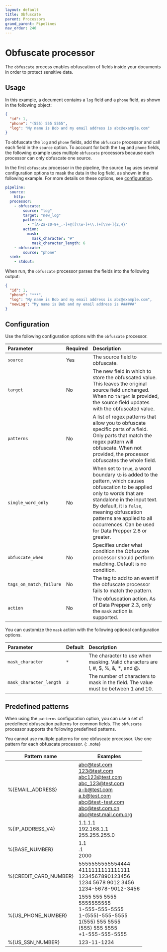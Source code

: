 ```yaml
---
layout: default
title: Obfuscate
parent: Processors
grand_parent: Pipelines
nav_order: 240
---
```


# Obfuscate processor

The `obfuscate` process enables obfuscation of fields inside your documents in order to protect sensitive data. 

## Usage

In this example, a document contains a `log` field and a `phone` field, as shown in the following object:

```json
{
  "id": 1,
  "phone": "(555) 555 5555",
  "log": "My name is Bob and my email address is abc@example.com"
}
```


To obfuscate the `log` and `phone` fields, add the `obfuscate` processor and call each field in the `source` option. To account for both the `log` and `phone` fields, the following example uses multiple `obfuscate` processors because each processor can only obfuscate one source.

In the first `obfuscate` processor in the pipeline, the source `log` uses several configuration options to mask the data in the log field, as shown in the following example. For more details on these options, see [configuration](#configuration).

```yaml
pipeline:
  source:
    http:
  processor:
    - obfuscate:
        source: "log"
        target: "new_log"
        patterns:
          - "[A-Za-z0-9+_.-]+@([\\w-]+\\.)+[\\w-]{2,4}"
        action:
          mask:
            mask_character: "#"
            mask_character_length: 6
    - obfuscate:
        source: "phone"
  sink:
    - stdout:
```

When run, the `obfuscate` processor parses the fields into the following output:

```json
{
  "id": 1,
  "phone": "***",
  "log": "My name is Bob and my email address is abc@example.com",
  "newLog": "My name is Bob and my email address is ######"
}
```

## Configuration

Use the following configuration options with the `obfuscate` processor.

<!-- 
This table is autogenerated. Do not edit it.
- name: obfuscate
- pluginType: processor
- source: https://github.com/opensearch-project/data-prepper/blob/253e59245fd9c39c959c1c8caaeff1b226a5a0ab/data-prepper-plugins/obfuscate-processor/src/main/java/org/opensearch/dataprepper/plugins/processor/obfuscation/ObfuscationProcessorConfig.java
-->

| Parameter | Required | Description |
| :--- | :---  | :---  |
| `source` | Yes | The source field to obfuscate. |
| `target` | No | The new field in which to store the obfuscated value. This leaves the original source field unchanged. When no `target` is provided, the source field updates with the obfuscated value. |
| `patterns` | No | A list of regex patterns that allow you to obfuscate specific parts of a field. Only parts that match the regex pattern will obfuscate. When not provided, the processor obfuscates the whole field. |
| `single_word_only` | No | When set to `true`, a word boundary `\b` is added to the pattern, which causes obfuscation to be applied only to words that are standalone in the input text. By default, it is `false`, meaning obfuscation patterns are applied to all occurrences. Can be used for Data Prepper 2.8 or greater.
| `obfuscate_when` | No | Specifies under what condition the Obfuscate processor should perform matching. Default is no condition. |
| `tags_on_match_failure` | No | The tag to add to an event if the obfuscate processor fails to match the pattern. |
| `action` | No | The obfuscation action. As of Data Prepper 2.3, only the `mask` action is supported. |

You can customize the `mask` action with the following optional configuration options.

| Parameter | Default | Description |
| :--- | :---  | :---  |
`mask_character` | `*` | The character to use when masking. Valid characters are !, #, $, %, &, *, and @. |
`mask_character_length` | `3` | The number of characters to mask in the field. The value must be between 1 and 10. |


## Predefined patterns

When using the `patterns` configuration option, you can use a set of predefined obfuscation patterns for common fields. The `obfuscate` processor supports the following predefined patterns.

You cannot use multiple patterns for one obfuscate processor. Use one pattern for each obfuscate processor.
{: .note}


| Pattern name          | Examples                                                                                                                                                                      |
|-----------------------|-------------------------------------------------------------------------------------------------------------------------------------------------------------------------------|
| %{EMAIL_ADDRESS}      | abc@test.com<br/> 123@test.com<br/>abc123@test.com<br/>abc_123@test.com<br/>a-b@test.com<br/>a.b@test.com<br/>abc@test-test.com<br/>abc@test.com.cn<br/>abc@test.mail.com.org |
| %{IP_ADDRESS_V4}      | 1.1.1.1<br/>192.168.1.1<br/>255.255.255.0                                                                                                                                     |
| %{BASE_NUMBER}        | 1.1<br/>.1<br/>2000                                                                                                                                                           |
| %{CREDIT_CARD_NUMBER} | 5555555555554444<br/>4111111111111111<br/>1234567890123456<br/>1234 5678 9012 3456<br/> 1234-5678-9012-3456                                                                   |
| %{US_PHONE_NUMBER}    | 1555 555 5555<br/>5555555555<br/>1-555-555-5555<br/>1-(555)-555-5555<br/>1(555) 555 5555<br/>(555) 555 5555<br/>+1-555-555-5555<br/>                                          |
| %{US_SSN_NUMBER}      | 123-11-1234     
